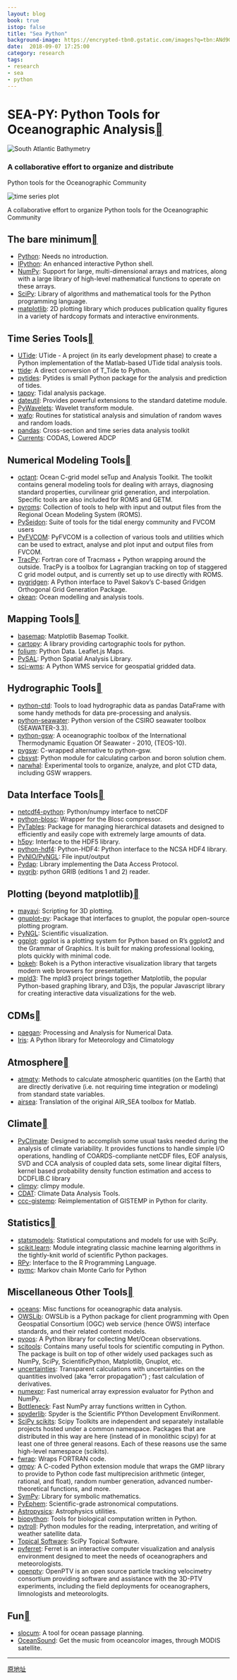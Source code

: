 ```yaml
---
layout: blog
book: true
istop: false
title: "Sea Python"
background-image: https://encrypted-tbn0.gstatic.com/images?q=tbn:ANd9GcS1vRYVWrL_Yj936E1IZ3wSII0-OgBwFOicL8eEybtxWUcUEJwj 
date:  2018-09-07 17:25:00
category: research
tags:
- research
- sea
- python
---
```


SEA-PY: Python Tools for Oceanographic Analysis[](#sea-py-python-tools-for-oceanographic-analysis "Permanent link")
====================================================================================================================

![South Atlantic Bathymetry](https://pyoceans.github.io/sea-py/img/map.png)

### A collaborative effort to organize and distribute  
Python tools for the Oceanographic Community

![time series plot](https://pyoceans.github.io/sea-py/img/timeSeries.png)

A collaborative effort to organize Python tools for the Oceanographic Community

The bare minimum[](#the-bare-minimum "Permanent link")
-------------------------------------------------------

*   [Python](http://www.python.org/): Needs no introduction.
*   [IPython](http://ipython.scipy.org/): An enhanced interactive Python shell.
*   [NumPy](http://numpy.scipy.org): Support for large, multi-dimensional arrays and matrices, along with a large library of high-level mathematical functions to operate on these arrays.
*   [SciPy](http://www.scipy.org): Library of algorithms and mathematical tools for the Python programming language.
*   [matplotlib](http://matplotlib.sourceforge.net): 2D plotting library which produces publication quality figures in a variety of hardcopy formats and interactive environments.

Time Series Tools[](#time-series-tools "Permanent link")
---------------------------------------------------------

*   [UTide](https://github.com/wesleybowman/UTide): UTide - A project (in its early development phase) to create a Python implementation of the Matlab-based UTide tidal analysis tools.
*   [ttide](https://github.com/moflaher/ttide_py): A direct conversion of T_Tide to Python.
*   [pytides](https://github.com/sam-cox/pytides): Pytides is small Python package for the analysis and prediction of tides.
*   [tappy](http://sourceforge.net/apps/mediawiki/tappy/index.php): Tidal analysis package.
*   [dateutil](http://labix.org/python-dateutil): Provides powerful extensions to the standard datetime module.
*   [PyWavelets](http://pypi.python.org/pypi/PyWavelets): Wavelet transform module.
*   [wafo](http://pypi.python.org/pypi/wafo): Routines for statistical analysis and simulation of random waves and random loads.
*   [pandas](http://pypi.python.org/pypi/pandas): Cross-section and time series data analysis toolkit
*   [Currents](http://currents.soest.hawaii.edu): CODAS, Lowered ADCP

Numerical Modeling Tools[](#numerical-modeling-tools "Permanent link")
-----------------------------------------------------------------------

*   [octant](https://github.com/hetland/octant): Ocean C-grid model seTup and Analysis Toolkit. The toolkit contains general modeling tools for dealing with arrays, diagnosing standard properties, curvilinear grid generation, and interpolation. Specific tools are also included for ROMS and GETM.
*   [pyroms](https://github.com/kshedstrom/pyroms): Collection of tools to help with input and output files from the Regional Ocean Modeling System (ROMS).
*   [PySeidon](https://github.com/GrumpyNounours/PySeidon): Suite of tools for the tidal energy community and FVCOM users
*   [PyFVCOM](https://github.com/pwcazenave/PyFVCOM): PyFVCOM is a collection of various tools and utilities which can be used to extract, analyse and plot input and output files from FVCOM.
*   [TracPy](https://github.com/kthyng/Tracpy): Fortran core of Tracmass + Python wrapping around the outside. TracPy is a toolbox for Lagrangian tracking on top of staggered C grid model output, and is currently set up to use directly with ROMS.
*   [pygridgen](https://github.com/hetland/pygridgen): A Python interface to Pavel Sakov’s C-based Gridgen Orthogonal Grid Generation Package.
*   [okean](https://github.com/martalmeida/okean): Ocean modelling and analysis tools.

Mapping Tools[](#mapping-tools "Permanent link")
-------------------------------------------------

*   [basemap](http://matplotlib.org/basemap/): Matplotlib Basemap Toolkit.
*   [cartopy](http://scitools.org.uk/cartopy/): A library providing cartographic tools for python.
*   [folium](http://folium.readthedocs.org/en/latest): Python Data. Leaflet.js Maps.
*   [PySAL](http://code.google.com/p/pysal): Python Spatial Analysis Library.
*   [sci-wms](https://github.com/sci-wms/sci-wms): A Python WMS service for geospatial gridded data.

Hydrographic Tools[](#hydrographic-tools "Permanent link")
-----------------------------------------------------------

*   [python-ctd](https://pypi.python.org/pypi/ctd): Tools to load hydrographic data as pandas DataFrame with some handy methods for data pre-processing and analysis.
*   [python-seawater](https://pypi.python.org/pypi/seawater): Python version of the CSIRO seawater toolbox (SEAWATER-3.3).
*   [python-gsw](https://pypi.python.org/pypi/gsw): A oceanographic toolbox of the International Thermodynamic Equation Of Seawater - 2010, (TEOS-10).
*   [pygsw](https://pypi.python.org/pypi/pygsw): C-wrapped alternative to python-gsw.
*   [cbsyst](https://pypi.org/project/cbsyst): Python module for calculating carbon and boron solution chem.
*   [narwhal](http://ironicmtn.com/narwhal.html): Experimental tools to organize, analyze, and plot CTD data, including GSW wrappers.

Data Interface Tools[](#data-interface-tools "Permanent link")
---------------------------------------------------------------

*   [netcdf4-python](http://code.google.com/p/netcdf4-python): Python/numpy interface to netCDF
*   [python-blosc](https://github.com/FrancescAlted/python-blosc): Wrapper for the Blosc compressor.
*   [PyTables](http://www.pytables.org/moin): Package for managing hierarchical datasets and designed to efficiently and easily cope with extremely large amounts of data.
*   [h5py](http://code.google.com/p/h5py): Interface to the HDF5 library.
*   [python-hdf4](https://pypi.python.org/pypi/python-hdf4): Python-HDF4: Python interface to the NCSA HDF4 library.
*   [PyNIO/PyNGL](http://www.pyngl.ucar.edu): File input/output
*   [Pydap](http://pydap.org): Library implementing the Data Access Protocol.
*   [pygrib](https://pypi.python.org/pypi/pygrib): python GRIB (editions 1 and 2) reader.

Plotting (beyond matplotlib)[](#plotting-beyond-matplotlib "Permanent link")
-----------------------------------------------------------------------------

*   [mayavi](http://code.enthought.com/projects/mayavi): Scripting for 3D plotting.
*   [gnuplot-py](http://gnuplot-py.sourceforge.net): Package that interfaces to gnuplot, the popular open-source plotting program.
*   [PyNGL](http://www.pyngl.ucar.edu): Scientific visualization.
*   [ggplot](http://ggplot.yhathq.com): ggplot is a plotting system for Python based on R’s ggplot2 and the Grammar of Graphics. It is built for making professional looking, plots quickly with minimal code.
*   [bokeh](http://bokeh.pydata.org/en/latest): Bokeh is a Python interactive visualization library that targets modern web browsers for presentation.
*   [mpld3](http://mpld3.github.io): The mpld3 project brings together Matplotlib, the popular Python-based graphing library, and D3js, the popular Javascript library for creating interactive data visualizations for the web.

CDMs[](#cdms "Permanent link")
-------------------------------

*   [paegan](https://pypi.python.org/pypi/paegan): Processing and Analysis for Numerical Data.
*   [Iris](http://scitools.org.uk/iris): A Python library for Meteorology and Climatology

Atmosphere[](#atmosphere "Permanent link")
-------------------------------------------

*   [atmqty](http://www.johnny-lin.com/py_pkgs/atmqty/doc): Methods to calculate atmospheric quantities (on the Earth) that are directly derivative (i.e. not requiring time integration or modeling) from standard state variables.
*   [airsea](https://github.com/ocefpaf/python-airsea): Translation of the original AIR_SEA toolbox for Matlab.

Climate[](#climate "Permanent link")
-------------------------------------

*   [PyClimate](http://fisica.ehu.es/pyclimate/PyClimate): Designed to accomplish some usual tasks needed during the analysis of climate variability. It provides functions to handle simple I/O operations, handling of COARDS-compliante netCDF files, EOF analysis, SVD and CCA analysis of coupled data sets, some linear digital filters, kernel based probability density function estimation and access to DCDFLIB.C library
*   [climpy](https://code.launchpad.net/~pierregm/scipy/climpy): climpy module.
*   [CDAT](http://www2-pcmdi.llnl.gov/cdat): Climate Data Analysis Tools.
*   [ccc-gistemp](https://github.com/ClimateCodeFoundation/ccc-gistemp): Reimplementation of GISTEMP in Python for clarity.

Statistics[](#statistics "Permanent link")
-------------------------------------------

*   [statsmodels](https://pypi.python.org/pypi/statsmodels): Statistical computations and models for use with SciPy.
*   [scikit.learn](http://scikit-learn.sourceforge.net/stable): Module integrating classic machine learning algorithms in the tightly-knit world of scientific Python packages.
*   [RPy](https://pypi.python.org/pypi/rpy2): Interface to the R Programming Language.
*   [pymc](http://pymc-devs.github.io/pymc): Markov chain Monte Carlo for Python

Miscellaneous Other Tools[](#miscellaneous-other-tools "Permanent link")
-------------------------------------------------------------------------

*   [oceans](https://pypi.python.org/pypi/oceans): Misc functions for oceanographic data analysis.
*   [OWSLib](http://geopython.github.io/OWSLib): OWSLib is a Python package for client programming with Open Geospatial Consortium (OGC) web service (hence OWS) interface standards, and their related content models.
*   [pyoos](https://pypi.python.org/pypi/pyoos): A Python library for collecting Met/Ocean observations.
*   [scitools](http://code.google.com/p/scitools): Contains many useful tools for scientific computing in Python. The package is built on top of other widely used packages such as NumPy, SciPy, ScientificPython, Matplotlib, Gnuplot, etc.
*   [uncertainties](http://pypi.python.org/pypi/uncertainties): Transparent calculations with uncertainties on the quantities involved (aka “error propagation”) ; fast calculation of derivatives.
*   [numexpr](https://github.com/pydata/numexpr/wiki/Numexpr-Users-Guide): Fast numerical array expression evaluator for Python and NumPy.
*   [Bottleneck](http://pypi.python.org/pypi/Bottleneck): Fast NumPy array functions written in Cython.
*   [spyderlib](http://code.google.com/p/spyderlib): Spyder is the Scientific PYthon Development EnviRonment.
*   [SciPy scikits](http://scikits.appspot.com/scikits): Scipy Toolkits are independent and separately installable projects hosted under a common namespace. Packages that are distributed in this way are here (instead of in monolithic scipy) for at least one of three general reasons. Each of these reasons use the same high-level namespace (scikits).
*   [fwrap](http://sourceforge.net/projects/fwrap/files): Wraps FORTRAN code.
*   [gmpy](http://code.google.com/p/gmpy): A C-coded Python extension module that wraps the GMP library to provide to Python code fast multiprecision arithmetic (integer, rational, and float), random number generation, advanced number-theoretical functions, and more.
*   [SymPy](http://sympy.org): Library for symbolic mathematics.
*   [PyEphem](http://rhodesmill.org/pyephem): Scientific-grade astronomical computations.
*   [Astropysics](http://packages.python.org/Astropysics): Astrophysics utilities.
*   [biopython](http://biopython.org/wiki/Main_Page): Tools for biological computation written in Python.
*   [pytroll](http://www.pytroll.org/): Python modules for the reading, interpretation, and writing of weather satellite data.
*   [Topical Software](http://www.scipy.org/Topical_Software): SciPy Topical Software.
*   [pyferret](http://ferret.pmel.noaa.gov/Ferret/downloads/pyferret/): Ferret is an interactive computer visualization and analysis environment designed to meet the needs of oceanographers and meteorologists.
*   [openptv](http://www.openptv.net): OpenPTV is an open source particle tracking velocimetry consortium providing software and assistance with the 3D-PTV experiments, including the field deployments for oceanographers, limnologists and meteorologits.

Fun[](#fun "Permanent link")
-----------------------------

*   [slocum](https://github.com/akleeman/slocum): A tool for ocean passage planning.
*   [OceanSound](https://github.com/DataSounds/OceanSound): Get the music from oceancolor images, through MODIS satellite.

* * *

[原地址](https://pyoceans.github.io/sea-py/)
